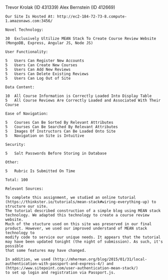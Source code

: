 Trevor Krolak (ID 431339)
	Alex Bernstein (ID 412669)
	
	Our Site Is Hosted At: http://ec2-184-72-73-8.compute-1.amazonaws.com:3456/
	
	Novel Technology:
	
	30	Exclusively Ultilize MEAN Stack To Create Course Review Website (MongoDB, Express, Angular JS, Node JS)
	
	User Functionality:
		
	5   Users Can Register New Accounts
	5	Users Can Create New Courses
	5	Users Can Add New Reviews
	5	Users Can Delete Existing Reviews
	5   Users Can Log Out of Site
	
	Data Content:
	
	10  All Course Information is Correctly Loaded Into Display Table
	5   All Course Reviews Are Correctly Loaded and Associated With Their Course
	
	Ease of Navigation:
	
	5	Courses Can Be Sorted By Relevant Attributes
	5	Courses Can Be Searched By Relevant Attributes
	5	Images Of Instructors Can Be Loaded Onto Site
	5 	Navigation on Site is Intuitive
	
	Security:
	
	5	Salt Passwords Before Storing in Database
	
	Other: 
	
	5	Rubric Is Submitted On Time
	
	Total: 100
	
	Relevant Sources: 
	
	To complete this assignment, we studied an online tutorial (https://thinkster.io/tutorials/mean-stack#wiring-everything-up) to structure our site. 
	The tutorial described construction of a simple blog using MEAN stack technology. We adapted this technology to create a course review website. 
	Much of the stucture used on this site was preserved in our final product. However, we used our improved understand of MEAN stack technology to 
	modify code to service our unique needs. It appears that the tutorial may have been updated tonight (the night of submission). As such, it's possible
	that some features may have changed. 
	
	In addition, we used (http://mherman.org/blog/2015/01/31/local-authentication-with-passport-and-express-4/) and (https://www.sitepoint.com/user-authentication-mean-stack/)
	to set up login and registration via Passport.js.